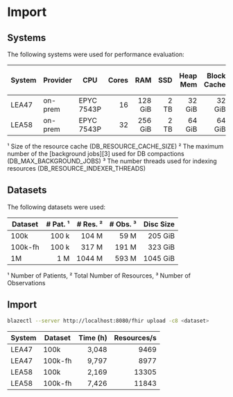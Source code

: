 # Import

## Systems

The following systems were used for performance evaluation:

| System | Provider | CPU        | Cores |     RAM |  SSD | Heap Mem | Block Cache | Resource Cache ¹ | Background Jobs ² | Indexer Threads ³ |
|--------|----------|------------|------:|--------:|-----:|---------:|------------:|-----------------:|------------------:|------------------:|
| LEA47  | on-prem  | EPYC 7543P |    16 | 128 GiB | 2 TB |   32 GiB |      32 GiB |             10 M |                 8 |                16 | 
| LEA58  | on-prem  | EPYC 7543P |    32 | 256 GiB | 2 TB |   64 GiB |      64 GiB |             20 M |                16 |                32 | 

¹ Size of the resource cache (DB_RESOURCE_CACHE_SIZE)
² The maximum number of the [background jobs][3] used for DB compactions (DB_MAX_BACKGROUND_JOBS)
³ The number threads used for indexing resources (DB_RESOURCE_INDEXER_THREADS)

## Datasets

The following datasets were used:

| Dataset | # Pat. ¹ | # Res. ² | # Obs. ³ | Disc Size |
|---------|---------:|---------:|---------:|----------:|
| 100k    |    100 k |    104 M |     59 M |   205 GiB |
| 100k-fh |    100 k |    317 M |    191 M |   323 GiB |
| 1M      |      1 M |   1044 M |    593 M |  1045 GiB |

¹ Number of Patients, ² Total Number of Resources, ³ Number of Observations

## Import

```sh
blazectl --server http://localhost:8080/fhir upload -c8 <dataset>
```

| System | Dataset | Time (h) | Resources/s |
|--------|---------|---------:|------------:|
| LEA47  | 100k    |    3,048 |        9469 |
| LEA47  | 100k-fh |    9,797 |        8977 |
| LEA58  | 100k    |    2,169 |       13305 |
| LEA58  | 100k-fh |    7,426 |       11843 |
